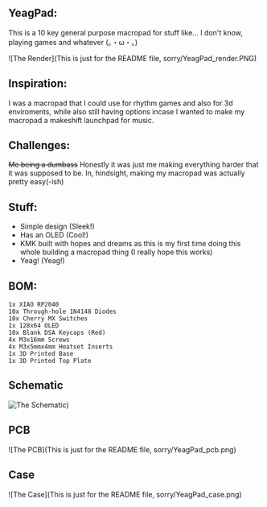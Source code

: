 ## YeagPad:
This is a 10 key general purpose macropad for stuff like... I don't know, playing games and whatever (。・ω・。)

![The Render](This is just for the README file, sorry/YeagPad_render.PNG)

## Inspiration:
I was a macropad that I could use for rhythm games and also for 3d enviroments, while also still having options incase I wanted to make my macropad a makeshift launchpad for music.

## Challenges:
~~Me being a dumbass~~ Honestly it was just me making everything harder that it was supposed to be. In, hindsight, making my macropad was actually pretty easy(-ish)

## Stuff:
- Simple design (Sleek!)
- Has an OLED (Cool!)
- KMK built with hopes and dreams as this is my first time doing this whole building a macropad thing (I really hope this works)
- Yeag! (Yeag!)

## BOM:
    1x XIAO RP2040
    10x Through-hole 1N4148 Diodes
    10x Cherry MX Switches
    1x 128x64 OLED
    10x Blank DSA Keycaps (Red)
    4x M3x16mm Screws
    4x M3x5mmx4mm Heatset Inserts
    1x 3D Printed Base
    1x 3D Printed Top Plate

## Schematic
![The Schematic](https://cdn.hackclubber.dev/slackcdn/14af6205190dab68fc10ec7eaf5e7684.png))

## PCB
![The PCB](This is just for the README file, sorry/YeagPad_pcb.png)

## Case
![The Case](This is just for the README file, sorry/YeagPad_case.png)
